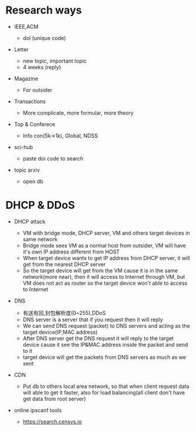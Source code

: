 # **Research ways**
- IEEE,ACM
    - doi (unique code)

- Letter
    - new topic, important topic
    - 4 weeks (reply)

- Magazine
    - For outsider

- Transactions
    - More complicate, more formular, more theory

- Top & Conferece
    - Info con(5k->1k), Global, NDSS

- sci-hub
    - paste doi code to search 

- topic arxiv
    - open db

# **DHCP & DDoS**

- DHCP attack
    - VM with bridge mode, DHCP server, VM and others target devices in same network
    - Bridge mode sees VM as a normal host from outsider, VM will have it's own IP address different from HOST
    - When target device wants to get IP address from DHCP server, it will get from the nearest DHCP server
    - So the target device will get from the VM cause it is in the same network(more near), then it will access to Internet through VM, but VM does not act as router so the target device won't able to access to Internet

- DNS
    - 有送有回,封包解析度(0~255),DDoS
    - DNS server is a server that if you request then it will reply
    - We can send DNS request (packet) to DNS servers and acting as the target device(IP,MAC address)
    - After DNS server get the DNS request it will reply to the target device cause it see the IP&MAC address inside the packet and send to it
    - target device will get the packets from DNS servers as much as we sent

- CDN
    - Put db to others local area network, so that when client request data will able to get it faster, also for load balancing(all client don't have get data from root server)

- online ipscanf tools
    - https://search.censys.io